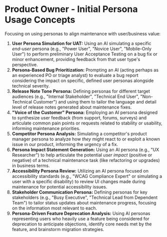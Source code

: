 # Product Owner - Initial Persona Usage Concepts

Focusing on using personas to align maintenance with user/business value:

1.  **User Persona Simulation for UAT:** Using an AI simulating a specific *end-user* persona (e.g., "Power User", "Novice User", "Mobile-Only User") to perform preliminary User Acceptance Testing on a bug fix or minor enhancement, providing feedback from that user type's perspective.
2.  **Persona-Based Bug Prioritization:** Prompting an AI (acting perhaps as an experienced PO or triage analyst) to evaluate a bug report considering the impact on specific, defined user personas alongside technical severity.
3.  **Release Note Tone Persona:** Defining personas for different target audiences (e.g., "Internal Stakeholder", "Technical End User", "Non-Technical Customer") and using them to tailor the language and detail level of release notes generated about maintenance fixes.
4.  **"Voice of the Customer" Persona:** Employing an AI persona designed to synthesize user feedback (from support, forums, surveys) and articulate common pain points or requests related to stability or usability, informing maintenance priorities.
5.  **Competitor Persona Analysis:** Simulating a competitor's product manager persona to analyze how *they* might react to or exploit a known issue in our product, informing the urgency of a fix.
6.  **Persona Impact Statement Generation:** Using an AI persona (e.g., "UX Researcher") to help articulate the potential *user impact* (positive or negative) of a technical maintenance task (like refactoring or upgrades) in business terms.
7.  **Accessibility Persona Review:** Utilizing an AI persona focused on accessibility standards (e.g., "WCAG Compliance Expert" or simulating a user with a specific disability) to review UI changes made during maintenance for potential accessibility issues.
8.  **Stakeholder Communication Persona:** Defining personas for key stakeholders (e.g., "Busy Executive", "Technical Lead from Dependent Team") to tailor status updates about maintenance progress, focusing on the information most relevant to each.
9.  **Persona-Driven Feature Deprecation Analysis:** Using AI personas representing users who heavily use a feature being considered for deprecation to anticipate objections, identify core needs met by the feature, and brainstorm migration strategies. 
